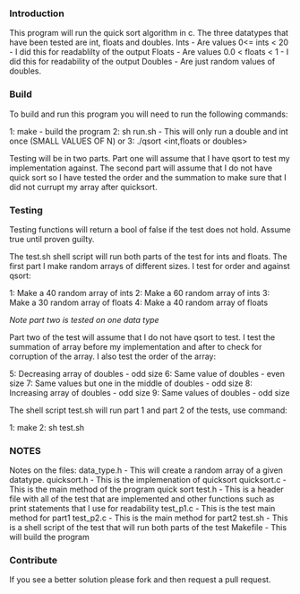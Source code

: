 ### Introduction
This program will run the quick sort algorithm in c. The three datatypes that have been tested are int, floats and doubles.
Ints - Are values 0<= ints < 20 - I did this for readablilty of the output
Floats - Are values 0.0 < floats < 1 - I did this for readability of the output
Doubles - Are just random values of doubles.

### Build
To build and run this program you will need to run the following commands:

1: make - build the program 
2: sh run.sh - This will only run a double and int once (SMALL VALUES OF N)
or 
3: ./qsort <number of elements> <int,floats or doubles>


Testing will be in two parts. Part one will assume that I have qsort to test my implementation against. The second part will assume that I do not have quick sort so I have tested the order and the summation to make sure that I did not currupt my array after quicksort.

### Testing
Testing functions will return a bool of false if the test does not hold. Assume true until proven guilty.

The test.sh shell script will run both parts of the test for ints and floats. The first part I make random arrays of different sizes. I test for order and against qsort: 

1: Make a 40 random array of ints 
2: Make a 60 random array of ints 
3: Make a 30 random array of floats 
4: Make a 40 random array of floats

*Note part two is tested on one data type*

Part two of the test will assume that I do not have qsort to test. I test the summation of array before my implementation and after to check for corruption of the array. I also test the order of the array:
 
5: Decreasing array of doubles - odd size
6: Same value of doubles - even size
7: Same values but one in the middle of doubles - odd size
8: Increasing array of doubles - odd size
9: Same values of doubles - odd size 

The shell script test.sh will run part 1 and part 2 of the tests, use command:

1: make
2: sh test.sh

### NOTES
Notes on the files:
	data_type.h - This will create a random array of a given datatype.
	quicksort.h - This is the implemenation of quicksort
	quicksort.c - This is the main method of the program quick sort
	test.h - This is a header file with all of the test that are implemented and other functions such as print statements that I use for readability
	test_p1.c - This is the test main method for part1
	test_p2.c - This is the main method for part2
	test.sh - This is a shell script of the test that will run both parts of the test
	Makefile - This will build the program

### Contribute
If you see a better solution please fork and then request a pull request. 
